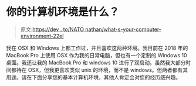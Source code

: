 # 你的计算机环境是什么？

> 原文:[https://dev . to/NATO nathan/what-s-your-computer-environment-22el](https://dev.to/natonathan/what-s-your-computer-environment-22el)

我在 OSX 和 Windows 上都工作过，并且喜欢这两种环境。我目前在 2018 年的 MacBook Pro 上使用 OSX 作为我的日常电脑，但也有一个定制的 Windows 10 桌面。我还让我的 MacBook Pro 和 windows 10 进行了双启动。虽然我大部分时间都待在 OSX，但我更喜欢类似 unix 的环境，而不是 windows。但两者都有其用途。请在下面分享您的基本计算机环境，其他人肯定会对您的经历感兴趣。